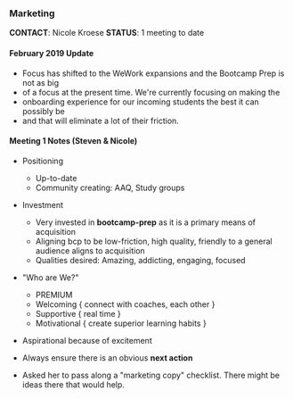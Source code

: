 ### Marketing

**CONTACT**: Nicole Kroese
**STATUS**: 1 meeting to date

#### February 2019 Update

* Focus has shifted to the WeWork expansions and the Bootcamp Prep is not as big
* of a focus at the present time. We're currently focusing on making the
* onboarding experience for our incoming students the best it can possibly be
* and that will eliminate a lot of their friction. 

#### Meeting 1 Notes (Steven &amp; Nicole)

* Positioning
  * Up-to-date
  * Community creating: AAQ, Study groups

* Investment
  * Very invested in **bootcamp-prep** as it is a primary means of acquisition
  * Aligning bcp to be low-friction, high quality, friendly to a general
    audience aligns to acquisition
  * Qualities desired: Amazing, addicting, engaging, focused

* "Who are We?"
  * PREMIUM
  * Welcoming { connect with coaches, each other }
  * Supportive { real time }
  * Motivational { create superior learning habits }

* Aspirational because of excitement
* Always ensure there is an obvious **next action**
* Asked her to pass along a "marketing copy" checklist. There might be ideas
  there that would help.
